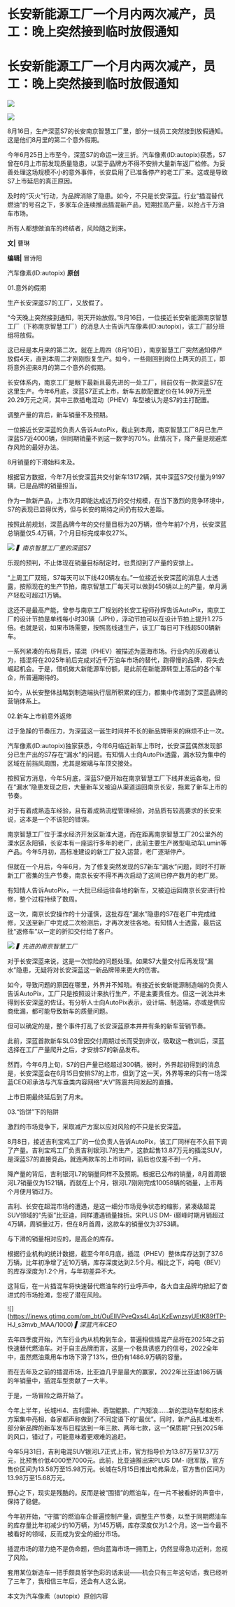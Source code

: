 # 长安新能源工厂一个月内两次减产，员工：晚上突然接到临时放假通知

# 长安新能源工厂一个月内两次减产，员工：晚上突然接到临时放假通知

![](https://inews.gtimg.com/news_bt/OUX4RQ1Dj3Z21r4gTe9nNh1BNXl6BNn8F6OYvWuoUgSTEAA/1000)

![](https://inews.gtimg.com/om_bt/OVnmpYYNk4PUHTPp8RDLj_85ekPZAkTBI4rUq0eHWufWcAA/1000)

8月16日，生产深蓝S7的长安南京智慧工厂里，部分一线员工突然接到放假通知。这是他们8月里的第二个意外假期。

今年6月25日上市至今，深蓝S7的命运一波三折。汽车像素(ID:autopix)获悉，S7曾在6月上市前发现质量隐患，以至于品牌方不得不安排大量新车返厂检修。为妥善处理这场规模不小的意外事件，长安启用了已准备停产的老工厂来。这或是导致S7上市延后的真正原因。

及时的“灭火”行动，为品牌消除了隐患。如今，不只是长安深蓝。行业“插混替代燃油”的号召之下，多家车企连续推出插混新产品，短期拉高产量，以抢占千万油车市场。

所有人都想做油车的终结者，风险随之到来。

**文|** 曹琳

**编辑|** 冒诗阳

汽车像素(ID:autopix) **原创**

01.意外的假期

生产长安深蓝S7的工厂，又放假了。

“今天晚上突然接到通知，明天开始放假。”8月16日，一位接近长安新能源南京智慧工厂（下称南京智慧工厂）的消息人士告诉汽车像素(ID:autopix)，该工厂部分班组将放假。

这已经是本月来的第二次。就在上周四（8月10日），南京智慧工厂突然通知停产放假4天，直到本周二才刚刚恢复生产。如今，一些刚回到岗位上两天的员工，即将意外迎来8月的第二个意外的假期。

长安体系内，南京工厂是眼下最新且最先进的一处工厂，目前仅有一款深蓝S7在这里生产。今年6月底，深蓝S7正式上市，新车五款配置定价在14.99万元至20.29万元之间，其中三款插电混动（PHEV）车型被认为是S7的主打配置。

调整产量的背后，新车销量不及预期。

一位接近长安深蓝的负责人告诉AutoPix，截止到本周，南京智慧工厂8月已生产深蓝S7近4000辆，但同期销量不到这一数字的70%。此情况下，降产量是规避库存风险的最好办法。

8月销量的下滑始料未及。

根据官方数据，今年7月长安深蓝共交付新车13172辆，其中深蓝S7交付量为9197辆，已是品牌的销量担当。

作为一款新产品，上市次月即能达成近万的交付规模，在当下激烈的竞争环境中，S7的表现已显得优秀，但与长安的期待之间仍有较大差距。

按照此前规划，深蓝品牌今年的交付量目标为20万辆，但今年前7个月，长安深蓝总销量仅5.4万辆，7个月目标完成率仅27%。

![](https://inews.gtimg.com/om_bt/O4zXoQTpxeb5BHs4Tf2Yn9uUKwmIUbKyewgf6l0q5cDXUAA/1000)
_▍南京智慧工厂里的深蓝S7_

乐观的预判，不止体现在销量目标制定时，也贯彻到了产量的安排上。

“上周工厂双班，S7每天可以下线420辆左右。”一位接近长安深蓝的消息人士透露，按照现在的生产节拍，南京智慧工厂每天可以做到450辆以上的产量，单月满产轻松可超过1万辆。

这还不是最高产能，曾参与南京工厂规划的长安工程师孙辉告诉AutoPix，南京工厂的设计节拍是单线每小时30辆（JPH），浮动节拍可以在设计节拍上提升1.275倍。也就是说，如果市场需要，按照高线速生产，该工厂每日可下线超500辆新车。

一系列紧凑的布局背后，插混（PHEV）被描述为蓝海市场。行业内的乐观者认为，插混将在2025年前后完成对近千万油车市场的替代，跑得慢的品牌，将失去崛起机会。于是，借机做大新能源车份额，是此前在新能源转型上落后的各个车企，所普遍期待的。

如今，从长安整体战略到制造端执行层所积累的压力，都集中传递到了深蓝品牌的营销体系上。

02.新车上市前意外返修

过于急躁的节奏压力，为深蓝这一诞生时间并不长的新品牌带来的麻烦不止一次。

汽车像素(ID:autopix)独家获悉，今年6月临近新车上市时，长安深蓝偶然发现部分已生产出的S7存在“漏水”的问题。有知情人士向AutoPix透露，漏水较为集中的区域在前挡风周围，尤其是玻璃与车顶交接处。

按照官方消息，今年5月底，深蓝S7便开始在南京智慧工厂下线并发运各地，但在“漏水”隐患发现之后，大量新车又被迫从渠道运回南京长安，拖累了新车上市的节奏。

对于有着成熟造车经验，且有着成熟流程管理经验，对品质有较高要求的长安来说，这本是一个不该犯的错误。

南京智慧工厂位于溧水经济开发区新淮大道，而在距离南京智慧工厂20公里外的溧水区永阳镇，长安本有一座运行多年的老厂，此前主要生产微型电动车Lumin等产品。今年5月初，高标准建设的新工厂投入运营，老厂逐渐停产。

但就在一个月后，今年6月，为了修复突然发现的S7新车“漏水”问题，同时不打断新工厂密集的生产节奏，南京长安不得不再次启动了这间已停产数月的老厂房。

有知情人告诉AutoPix，一大批已经运往各地的新车，又被迫运回南京长安进行检修，整个过程持续了数周。

这一次，南京长安操作的十分谨慎，这批存在“漏水”隐患的S7在老厂中完成维修，又送至新厂中完成二次检测后，才再次发往各地。有知情人士透露，最后这批“返修车”以一定的折扣交付给了客户。

![](https://inews.gtimg.com/om_bt/OVmM6yQtWZEMdsBzs1sD7Yb2Uc_0G1zfydGym4bW3oOfwAA/1000)
_▍先进的南京智慧工厂_

对于长安深蓝来说，这是一次惊险的问题处理。如果S7大量交付后再发现“漏水”隐患，无疑将对长安深蓝这一新品牌带来更大的伤害。

如今，导致问题的原因在哪里，外界并不知晓。有接近长安新能源制造端的负责人告诉AutoPix，工厂只是按照设计来执行生产，不是主要责任方。但这一说法并未得到长安深蓝的佐证。有分析人士向AutoPix表示，设计端、制造端，亦或是供应商纰漏，都可能导致新车的质量问题。

但可以确定的是，整个事件打乱了长安深蓝原本井井有条的新车营销节奏。

此前，深蓝首款新车SL03曾因交付周期过长而受到非议，吸取这一教训后，深蓝选择在工厂产量爬升之后，才安排S7的新品发布。

然而，今年6月上旬，S7的日产量已经超过300辆。彼时，外界起初得到的消息是，长安深蓝会在6月15日安排S7的上市，但到了这一天，外界等来的只有一场深蓝CEO邓承浩与汽车垂类内容网络“大V”陈震共同发起的直播。

上市日期最终延后到了月末。

03.“馅饼”下的陷阱

激烈的市场竞争下，采取减产方案以应对风险的不只是长安深蓝。

8月8日，接近吉利宝鸡工厂的一位负责人告诉AutoPix，该工厂同样在不久前下调了产量。吉利宝鸡工厂负责吉利银河L7的生产，这款起售13.87万元的插混SUV，是深蓝S7的直接竞品，就连两款车的上市时间，前后也仅差不到一个月。

降产量的背后，吉利银河L7的销量同样不及预期。根据已公布的销量，8月首周银河L7销量仅为1521辆，而就在上个月，银河L7刚刚完成10058辆的销量，上市两个月便月销过万。

吉利、长安在超混市场的遭遇，是这一细分市场竞争状态的缩影，紧凑级超混SUV领域的“先驱”比亚迪，同样遭遇销量挫折。宋PLUS DM-
i巅峰时期月销超过4万辆，周销量过万，但在8月首周，这款车的销量仅为3753辆。

与下滑的销量相对应的，是高企的库存。

根据行业机构的统计数据，截至今年6月底，插混（PHEV）整体库存达到了37.6万辆，比年初净增了近10万辆，库存深度达到2.5个月。相比之下，纯电（BEV）的库存深度为1.2个月，与年初差异不大。

这背后，在一片插混车将快速替代燃油车的行业呼声中，各大自主品牌均掀起了奋进式的市场抢滩，忽视了潜在风险。

![](https://inews.gtimg.com/om_bt/OuEIlVPveQxs4L4qLKzEwnzsyUEtK89fTP-
HJ_s3mvb_MAA/1000) _▍深蓝汽车CEO_

去年四季度开始，汽车行业内从机构到车企，普遍相信插混产品将在2025年之前快速替代燃油车。对于自主品牌而言，这是一个极具诱惑力的信号，2022全年中，虽然燃油乘用车市场下滑了13%，但仍有1486.9万辆的容量。

而在去年及之前的插混市场，比亚迪几乎是最大的赢家，2022年比亚迪186万辆的年销量中，插混车型贡献了一大半。

于是，一场冒险之路开始了。

今年上半年，长城Hi4、吉利雷神、奇瑞鲲鹏、广汽矩浪……新的混动车型和技术方案集中亮相，各家都声称做到了不同定语下的“最优”。同时，新产品扎堆发布，部分新品牌的新车发布日程达到一年三款、两年七款，这一“保质期”只到2025年的风口，错过了，可能意味着更艰难的追赶。

今年5月31日，吉利电混SUV银河L7正式上市，官方指导价为13.87万至17.37万元，比预售价低4000至7000元。此前，比亚迪推出宋PLUS DM-
i冠军版，官方售价区间为13.58万至15.98万元。长城在5月15日推出哈弗枭龙，官方售价区间为13.98万至15.68万元。

野心之下，现实是残酷的。反而是被“围猎”的燃油车，在一片不被看好的声音中，保持了稳健。

今年初开始，“守擂”的燃油车企普遍控制产量，调整生产节奏，以至于同期燃油车的库存量比年初减少约10万辆，为145万辆，库存深度仅为1.2个月。这一当今最不被看好的领域，反而成为安全的细分市场。

插混市场的潜力绝不是伪命题，但向蓝海市场一拥而上，仍然显得急功近利，忽视了风险。

套用某位新造车一把手颇具哲学色彩的话来说——机会只有三年这句话，我已经听了三年了，我相信三年后，还会有人这么说。

本文为汽车像素（autopix）原创内容

